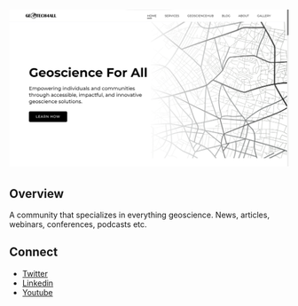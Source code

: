 # ![geotech for all](./public/preview.png)

## Overview

A community that specializes in everything geoscience. News, articles, webinars, conferences, podcasts etc.

## Connect

- [Twitter](https://twitter.com/geotech4all)
- [Linkedin](https://www.linkedin.com/company/geotech4all)
- [Youtube](https://youtube.com/@geotech4all)
